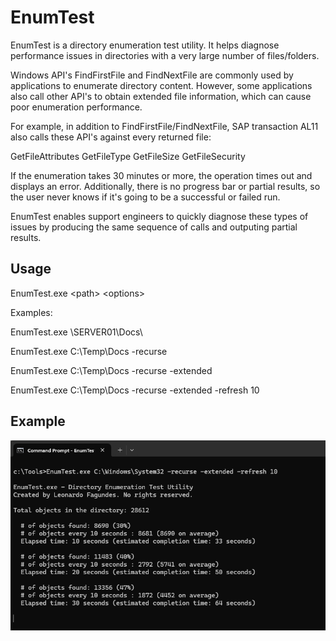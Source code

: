 # EnumTest

EnumTest is a directory enumeration test utility. It helps diagnose performance issues in directories with a very large number of files/folders.

Windows API's FindFirstFile and FindNextFile are commonly used by applications to enumerate directory content. However, some applications also call other API's to obtain extended file information, which can cause poor enumeration performance.

For example, in addition to FindFirstFile/FindNextFile, SAP transaction AL11 also calls these API's against every returned file:

GetFileAttributes
GetFileType
GetFileSize
GetFileSecurity

If the enumeration takes 30 minutes or more, the operation times out and displays an error. Additionally, there is no progress bar or partial results, so the user never knows if it's going to be a successful or failed run.

EnumTest enables support engineers to quickly diagnose these types of issues by producing the same sequence of calls and outputing partial results.

## Usage

EnumTest.exe &lt;path&gt; &lt;options&gt;

Examples:

EnumTest.exe \\SERVER01\Docs\

EnumTest.exe C:\Temp\Docs -recurse

EnumTest.exe C:\Temp\Docs -recurse -extended

EnumTest.exe C:\Temp\Docs -recurse -extended -refresh 10


## Example

![Alt text](screenshot1.png?raw=true "Image1")



